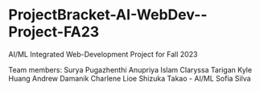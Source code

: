 # ProjectBracket-AI-WebDev--Project-FA23
AI/ML Integrated Web-Development Project for Fall 2023

Team members:
Surya Pugazhenthi
Anupriya Islam
Claryssa Tarigan
Kyle Huang
Andrew Damanik
Charlene Lioe
Shizuka Takao - AI/ML
Sofia Silva
